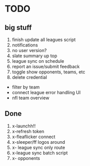 # TODO

## big stuff

1. finish update all leagues script
2. notifications
3. no user version?
4. slate summary up top
5. league sync on schedule
6. report an issue/submit feedback
7. toggle show opponents, teams, etc
8. delete credential

- filter by team
- connect league error handling UI
- nfl team overview

## Done

1. x-launchh!!
2. x-refresh token
3.  x-fleaflicker connect
4. x-sleeper/ff logos around
5. x- league sync only route
6. x-league sync batch script
1. x- opponents